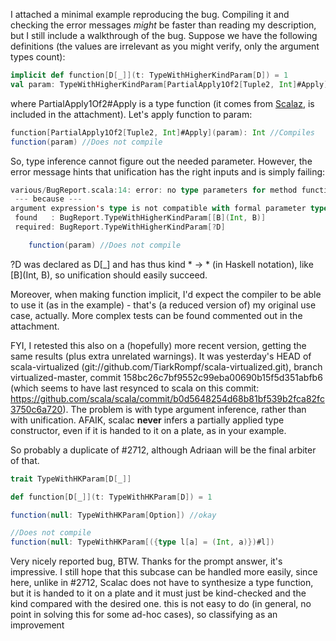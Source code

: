 I attached a minimal example reproducing the bug. Compiling it and checking the error messages *might* be faster than reading my description, but I still include a walkthrough of the bug. Suppose we have the following definitions (the values are irrelevant as you might verify, only the argument types count):

```scala
implicit def function[D[_]](t: TypeWithHigherKindParam[D]) = 1
val param: TypeWithHigherKindParam[PartialApply1Of2[Tuple2, Int]#Apply] = null
```
where PartialApply1Of2#Apply is a type function (it comes from [Scalaz](https://github.com/scalaz/scalaz/blob/1303b09595d012858a8a738d5201ede31b7eff74/core/src/main/scala/scalaz/PartialApplys.scala), is included in the attachment). Let's apply function to param:

```scala
function[PartialApply1Of2[Tuple2, Int]#Apply](param): Int //Compiles
function(param) //Does not compile
```

So, type inference cannot figure out the needed parameter. However, the error message hints that unification has the right inputs and is simply failing:

```scala
various/BugReport.scala:14: error: no type parameters for method function: (t: BugReport.TypeWithHigherKindParam[D])Int exist so that it can be applied to arguments (BugReport.TypeWithHigherKindParam[[B](Int, B)])
 --- because ---
argument expression's type is not compatible with formal parameter type;
 found   : BugReport.TypeWithHigherKindParam[[B](Int, B)]
 required: BugReport.TypeWithHigherKindParam[?D]

    function(param) //Does not compile
```

?D was declared as D[_] and has thus kind * -> * (in Haskell notation), like [B](Int, B), so unification should easily succeed.

Moreover, when making function implicit, I'd expect the compiler to be able to use it (as in the example) - that's (a reduced version of) my original use case, actually. More complex tests can be found commented out in the attachment.

FYI, I retested this also on a (hopefully) more recent version, getting the same results (plus extra unrelated warnings).
It was yesterday's HEAD of scala-virtualized (git://github.com/TiarkRompf/scala-virtualized.git), branch virtualized-master, commit 158bc26c7bf9552c99eba00690b15f5d351abfb6 (which seems to have last resynced to scala on this commit: https://github.com/scala/scala/commit/b0d5648254d68b81bf539b2fca82fc3750c6a720).
The problem is with type argument inference, rather than with unification. AFAIK, scalac **never** infers a partially applied type constructor, even if it is handed to it on a plate, as in your example.

So probably a duplicate of #2712, although Adriaan will be the final arbiter of that.

```scala
trait TypeWithHKParam[D[_]]

def function[D[_]](t: TypeWithHKParam[D]) = 1

function(null: TypeWithHKParam[Option]) //okay 

//Does not compile
function(null: TypeWithHKParam[({type l[a] = (Int, a)})#l])
```

Very nicely reported bug, BTW.
Thanks for the prompt answer, it's impressive.
I still hope that this subcase can be handled more easily, since here, unlike in #2712, Scalac does not have to synthesize a type function, but it is handed to it on a plate and it must just be kind-checked and the kind compared with the desired one.
this is not easy to do (in general, no point in solving this for some ad-hoc cases), so classifying as an improvement
